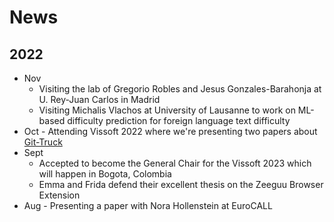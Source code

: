 # News 

## 2022
- Nov 
	- Visiting the lab of Gregorio Robles and Jesus Gonzales-Barahonja at U. Rey-Juan Carlos in Madrid
	- Visiting Michalis Vlachos at University of Lausanne to work on ML-based difficulty prediction for foreign language text difficulty
- Oct - Attending Vissoft 2022 where we're presenting two papers about [Git-Truck](projects/git-truck.md) 
- Sept 
	- Accepted to become the General Chair for the Vissoft 2023 which will happen in Bogota, Colombia
	- Emma and Frida defend their excellent thesis on the Zeeguu Browser Extension
- Aug - Presenting a paper with Nora Hollenstein at EuroCALL

